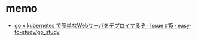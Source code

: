 # memo
- [go x kubernetes で簡単なWebサーバをデプロイするぞ · Issue #15 · easy-to-study/go_study](https://github.com/easy-to-study/go_study/issues/15)
